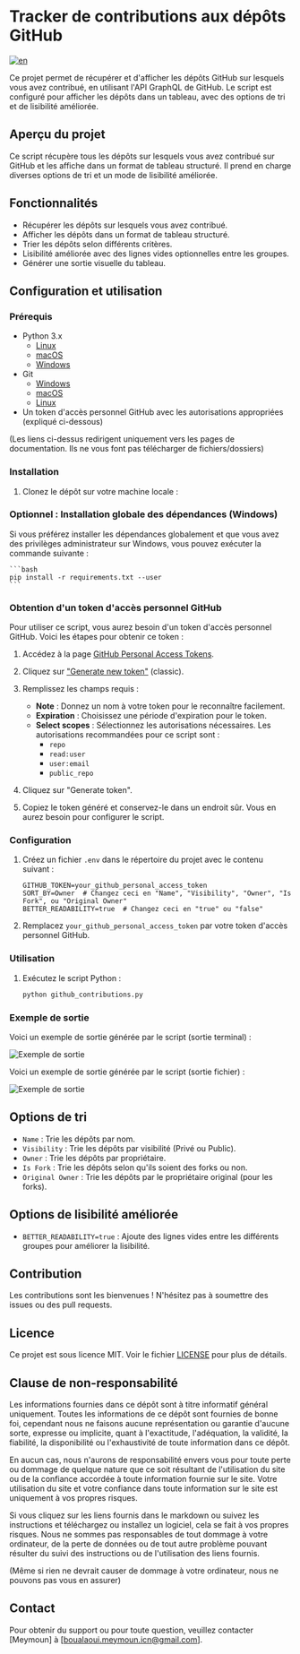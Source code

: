 # Tracker de contributions aux dépôts GitHub

[![en](https://img.shields.io/badge/lang-en-white.svg)](https://github.com/MeymounB/GitHub-Contributions/blob/main/README.md)

Ce projet permet de récupérer et d'afficher les dépôts GitHub sur lesquels vous avez contribué, en utilisant l'API GraphQL de GitHub. Le script est configuré pour afficher les dépôts dans un tableau, avec des options de tri et de lisibilité améliorée.

## Aperçu du projet

Ce script récupère tous les dépôts sur lesquels vous avez contribué sur GitHub et les affiche dans un format de tableau structuré. Il prend en charge diverses options de tri et un mode de lisibilité améliorée.

## Fonctionnalités

- Récupérer les dépôts sur lesquels vous avez contribué.
- Afficher les dépôts dans un format de tableau structuré.
- Trier les dépôts selon différents critères.
- Lisibilité améliorée avec des lignes vides optionnelles entre les groupes.
- Générer une sortie visuelle du tableau.

## Configuration et utilisation

### Prérequis

- Python 3.x
  - [Linux](https://www.python.org/downloads/source/)
  - [macOS](https://www.python.org/downloads/macos/)
  - [Windows](https://www.python.org/downloads/windows/)
- Git
  - [Windows](https://git-scm.com/download/win)
  - [macOS](https://git-scm.com/download/mac)
  - [Linux](https://git-scm.com/download/linux)
- Un token d'accès personnel GitHub avec les autorisations appropriées (expliqué ci-dessous)

(Les liens ci-dessus redirigent uniquement vers les pages de documentation. Ils ne vous font pas télécharger de fichiers/dossiers)

### Installation

1. Clonez le dépôt sur votre machine locale :

### Optionnel : Installation globale des dépendances (Windows)

Si vous préférez installer les dépendances globalement et que vous avez des privilèges administrateur sur Windows, vous pouvez exécuter la commande suivante :

    ```bash
    pip install -r requirements.txt --user
    ```

### Obtention d'un token d'accès personnel GitHub

Pour utiliser ce script, vous aurez besoin d'un token d'accès personnel GitHub. Voici les étapes pour obtenir ce token :

1. Accédez à la page [GitHub Personal Access Tokens](https://github.com/settings/tokens).

2. Cliquez sur ["Generate new token"](https://github.com/settings/tokens/new) (classic).

3. Remplissez les champs requis :

   - **Note** : Donnez un nom à votre token pour le reconnaître facilement.
   - **Expiration** : Choisissez une période d'expiration pour le token.
   - **Select scopes** : Sélectionnez les autorisations nécessaires. Les autorisations recommandées pour ce script sont :
     - `repo`
     - `read:user`
     - `user:email`
     - `public_repo`

4. Cliquez sur "Generate token".

5. Copiez le token généré et conservez-le dans un endroit sûr. Vous en aurez besoin pour configurer le script.

### Configuration

1. Créez un fichier `.env` dans le répertoire du projet avec le contenu suivant :

   ```plaintext
   GITHUB_TOKEN=your_github_personal_access_token
   SORT_BY=Owner  # Changez ceci en "Name", "Visibility", "Owner", "Is Fork", ou "Original Owner"
   BETTER_READABILITY=true  # Changez ceci en "true" ou "false"
   ```

2. Remplacez `your_github_personal_access_token` par votre token d'accès personnel GitHub.

### Utilisation

1. Exécutez le script Python :

   ```bash
   python github_contributions.py
   ```

### Exemple de sortie

Voici un exemple de sortie générée par le script (sortie terminal) :

![Exemple de sortie](assets/terminal_screen.png)

Voici un exemple de sortie générée par le script (sortie fichier) :

![Exemple de sortie](assets/file_screen.png)

## Options de tri

- `Name` : Trie les dépôts par nom.
- `Visibility` : Trie les dépôts par visibilité (Privé ou Public).
- `Owner` : Trie les dépôts par propriétaire.
- `Is Fork` : Trie les dépôts selon qu'ils soient des forks ou non.
- `Original Owner` : Trie les dépôts par le propriétaire original (pour les forks).

## Options de lisibilité améliorée

- `BETTER_READABILITY=true` : Ajoute des lignes vides entre les différents groupes pour améliorer la lisibilité.

## Contribution

Les contributions sont les bienvenues ! N'hésitez pas à soumettre des issues ou des pull requests.

## Licence

Ce projet est sous licence MIT. Voir le fichier [LICENSE](LICENSE) pour plus de détails.

## Clause de non-responsabilité

Les informations fournies dans ce dépôt sont à titre informatif général uniquement.
Toutes les informations de ce dépôt sont fournies de bonne foi, cependant nous ne faisons aucune représentation
ou garantie d'aucune sorte, expresse ou implicite, quant à l'exactitude, l'adéquation, la validité, la fiabilité,
la disponibilité ou l'exhaustivité de toute information dans ce dépôt.

En aucun cas, nous n'aurons de responsabilité envers vous pour toute perte ou dommage de quelque nature que ce soit
résultant de l'utilisation du site ou de la confiance accordée à toute information fournie sur le site.
Votre utilisation du site et votre confiance dans toute information sur le site est uniquement à vos propres risques.

Si vous cliquez sur les liens fournis dans le markdown ou suivez les instructions et téléchargez
ou installez un logiciel, cela se fait à vos propres risques. Nous ne sommes pas responsables de tout dommage
à votre ordinateur, de la perte de données ou de tout autre problème pouvant résulter du suivi des instructions
ou de l'utilisation des liens fournis.

(Même si rien ne devrait causer de dommage à votre ordinateur, nous ne pouvons pas vous en assurer)

## Contact

Pour obtenir du support ou pour toute question, veuillez contacter [Meymoun] à [boualaoui.meymoun.icn@gmail.com].
